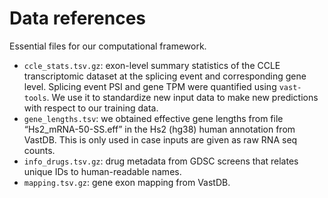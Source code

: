 # Data references

Essential files for our computational framework.

- `ccle_stats.tsv.gz`: exon-level summary statistics of the CCLE transcriptomic dataset at the splicing event and corresponding gene level. Splicing event PSI and gene TPM were quantified using `vast-tools`. We use it to standardize new input data to make new predictions with respect to our training data.
- `gene_lengths.tsv`: we obtained effective gene lengths from file “Hs2_mRNA-50-SS.eff” in the Hs2 (hg38) human annotation from VastDB. This is only used in case inputs are given as raw RNA seq counts.
- `info_drugs.tsv.gz`: drug metadata from GDSC screens that relates unique IDs to human-readable names.
- `mapping.tsv.gz`: gene exon mapping from VastDB.